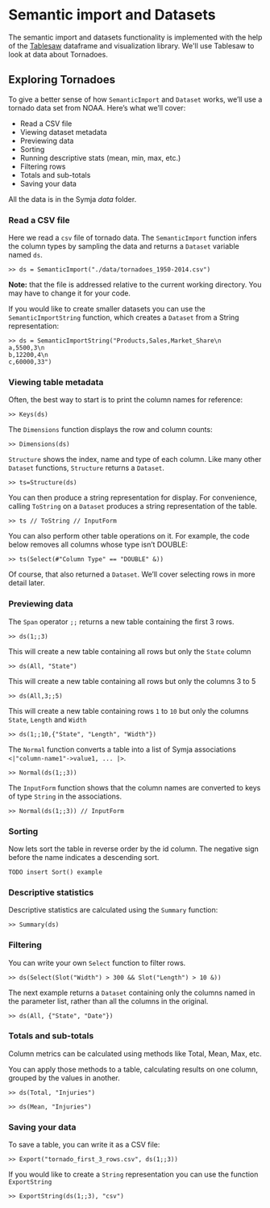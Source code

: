 # Semantic import and Datasets

The semantic import and datasets functionality is implemented with the help of the [Tablesaw](https://github.com/jtablesaw/tablesaw) dataframe and visualization library. We'll use Tablesaw to look at data about Tornadoes.  

## Exploring Tornadoes 

To give a better sense of how `SemanticImport` and `Dataset` works, we’ll use a tornado data set from NOAA. Here’s what we’ll cover:

* Read a CSV file
* Viewing dataset metadata
* Previewing data
* Sorting
* Running descriptive stats (mean, min, max, etc.) 
* Filtering rows
* Totals and sub-totals
* Saving your data

All the data is in the Symja *data* folder.  

### Read a CSV file

Here we read a `csv` file of tornado data. The `SemanticImport` function infers the column types by sampling the data and returns a `Dataset` variable named `ds`.

```
>> ds = SemanticImport("./data/tornadoes_1950-2014.csv")
```

**Note:** that the file is addressed relative to the current working directory. You may have to change it for your code. 

If you would like to create smaller datasets you can use the `SemanticImportString` function, which creates a `Dataset` from a String representation:

```
>> ds = SemanticImportString("Products,Sales,Market_Share\n
a,5500,3\n
b,12200,4\n
c,60000,33")
```

### Viewing table metadata

Often, the best way to start is to print the column names for reference:

```
>> Keys(ds)
```

The `Dimensions` function displays the row and column counts:

```
>> Dimensions(ds)
```

`Structure` shows the index, name and type of each column. Like many other `Dataset` functions, `Structure` returns a `Dataset`.

```
>> ts=Structure(ds)
```

You can then produce a string representation for display. For convenience, calling `ToString` on a `Dataset` produces a string representation of the table. 

```
>> ts // ToString // InputForm
```

You can also perform other table operations on it. For example, the code below removes all columns whose type isn’t DOUBLE:
            
```
>> ts(Select(#"Column Type" == "DOUBLE" &))
```

Of course, that also returned a `Dataset`. We’ll cover selecting rows in more detail later.

### Previewing data

The `Span` operator `;;` returns a new table containing the first 3 rows.
        
```
>> ds(1;;3)
```

This will create a new table containing all rows but only the `State` column

```
>> ds(All, "State")
```

This will create a new table containing all rows but only the columns 3 to 5

```
>> ds(All,3;;5)
```

This will create a new table containing rows `1` to `10` but only the columns `State`, `Length` and `Width`

```
>> ds(1;;10,{"State", "Length", "Width"})
```

The `Normal` function converts a table into a list of Symja associations `<|"column-name1"->value1, ... |>`.

```
>> Normal(ds(1;;3))
```

The `InputForm` function shows that the column names are converted to keys of type `String` in the associations.

```
>> Normal(ds(1;;3)) // InputForm
```

### Sorting

Now lets sort the table in reverse order by the id column. The negative sign before the name indicates a descending sort.

```
TODO insert Sort() example
```

### Descriptive statistics

Descriptive statistics are calculated using the `Summary` function:

```
>> Summary(ds) 
```

### Filtering

You can write your own `Select` function to filter rows.

```
>> ds(Select(Slot("Width") > 300 && Slot("Length") > 10 &))
```

The next example returns a `Dataset` containing only the columns named in the parameter list, rather than all the columns in the original.

```
>> ds(All, {"State", "Date"})
```

### Totals and sub-totals

Column metrics can be calculated using methods like Total, Mean, Max, etc.

You can apply those methods to a table, calculating results on one column, grouped by the values in another.

```
>> ds(Total, "Injuries")

>> ds(Mean, "Injuries")
```

### Saving your data

To save a table, you can write it as a CSV file:

```
>> Export("tornado_first_3_rows.csv", ds(1;;3)) 
```

If you would like to create a `String` representation you can use the function `ExportString`

```
>> ExportString(ds(1;;3), "csv")
```